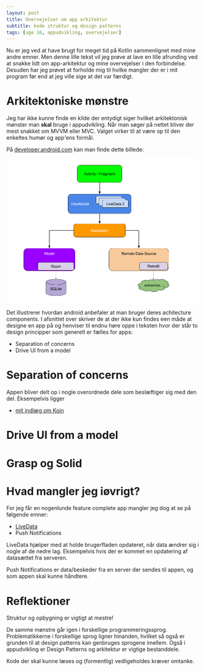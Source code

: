 ```yaml
---
layout: post
title: Overvejelser om app arkitektur
subtitle: kode struktur og design patterns
tags: [uge 16, appudvikling, overvejelser]
---
```


Nu er jeg ved at have brugt for meget tid på Kotlin sammenlignet med mine andre emner. Men denne lille tekst vil jeg prøve at lave en lille afrunding ved at snakke lidt om app-arkitektur og mine overvejelser i den forbindelse. Desuden har jeg prøvet at forholde mig til hvilke mangler der er i mit program før end at jeg ville sige at det var færdigt.

# Arkitektoniske mønstre
Jeg har ikke kunne finde en kilde der entydigt siger hvilket arkitektonisk mønster man **skal** bruge i appudvikling. 
Når man søger på nettet bliver der mest snakket om MVVM eller MVC. Valget virker til at være op til den enkeltes humør og app'ens formål.

På [developer.android.com](https://developer.android.com/jetpack/docs/guide) kan man finde dette billede:

![](/img/final-architecture.png)

Det illustrerer hvordan android anbefaler at man bruger deres achitecture components. I afsnittet over skriver de at der ikke kun findes een måde at designe en app på og henviser til endnu høre oppe i teksten hvor der står to design principper som generelt er fælles for apps:

- Separation of concerns
- Drive UI from a model

# Separation of concerns
Appen bliver delt op i nogle overordnede dele som beslæftiger sig med den del. Eksempelvis ligger 


- [mit indlæg om Koin](https://enmango.dk/2019-04-14-Koin/)

# Drive UI from a model




# Grasp og Solid



# Hvad mangler jeg iøvrigt?
For jeg får en nogenlunde feature complete app mangler jeg dog at se på følgende emner:
- [LiveData](https://developer.android.com/topic/libraries/architecture/livedata)
- Push Notifications

LiveData hjælper med at holde brugerfladen opdateret, når data ændrer sig i nogle af de nedre lag. Eksempelvis hvis der er kommet en opdatering af datasættet fra serveren.

Push Notifications er data/beskeder fra en server der sendes til appen, og som appen skal kunne håndtere.

# Reflektioner
Struktur og opbygning er vigtigt at mestre!

De samme mønstre går igen i forskellige programmeringssprog. Problematikkerne i forskellige sprog ligner hinanden, hvilket så også er grunden til at design patterns kan genbruges sprogene imellem. Også i appudvikling er Design Patterns og arkitektur er vigtige bestanddele. 

Kode der skal kunne læses og (formentlig) vedligeholdes kræver omtanke. 
